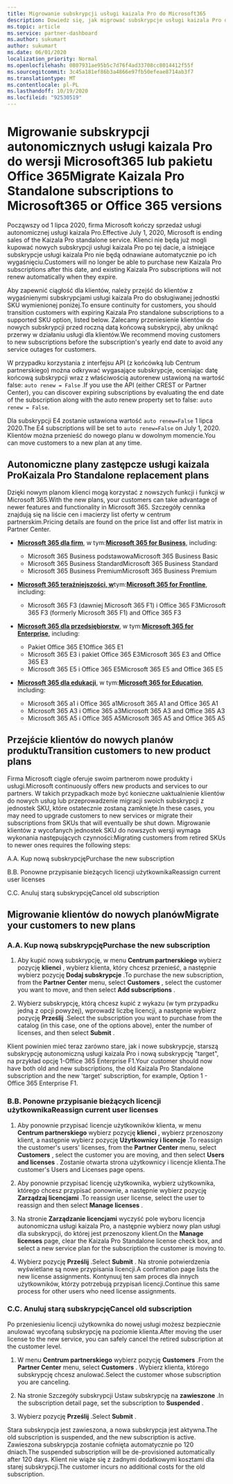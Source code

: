 ```yaml
---
title: Migrowanie subskrypcji usługi kaizala Pro do Microsoft365
description: Dowiedz się, jak migrować subskrypcje usługi kaizala Pro do wersji Microsoft365 lub pakietu Office 365. Przeczytaj ten artykuł, aby uzyskać więcej informacji na temat przechodzenia do klientów.
ms.topic: article
ms.service: partner-dashboard
ms.author: sukumart
author: sukumart
ms.date: 06/01/2020
localization_priority: Normal
ms.openlocfilehash: 0807931ae95b5c7d76f4ad33708cc8014412f55f
ms.sourcegitcommit: 3c45a181ef86b3a4866e97fb50efeae8714ab3f7
ms.translationtype: MT
ms.contentlocale: pl-PL
ms.lasthandoff: 10/19/2020
ms.locfileid: "92530519"
---
```

# <a name="migrate-kaizala-pro-standalone-subscriptions-to-microsoft365-or-office-365-versions"></a><span data-ttu-id="93c92-104">Migrowanie subskrypcji autonomicznych usługi kaizala Pro do wersji Microsoft365 lub pakietu Office 365</span><span class="sxs-lookup"><span data-stu-id="93c92-104">Migrate Kaizala Pro Standalone subscriptions to Microsoft365 or Office 365 versions</span></span>

<span data-ttu-id="93c92-105">Począwszy od 1 lipca 2020, firma Microsoft kończy sprzedaż usługi autonomicznej usługi kaizala Pro.</span><span class="sxs-lookup"><span data-stu-id="93c92-105">Effective July 1, 2020, Microsoft is ending sales of the Kaizala Pro standalone service.</span></span> <span data-ttu-id="93c92-106">Klienci nie będą już mogli kupować nowych subskrypcji usługi kaizala Pro po tej dacie, a istniejące subskrypcje usługi kaizala Pro nie będą odnawiane automatycznie po ich wygaśnięciu.</span><span class="sxs-lookup"><span data-stu-id="93c92-106">Customers will no longer be able to purchase new Kaizala Pro subscriptions after this date, and existing Kaizala Pro subscriptions will not renew automatically when they expire.</span></span>

<span data-ttu-id="93c92-107">Aby zapewnić ciągłość dla klientów, należy przejść do klientów z wygaśnienymi subskrypcjami usługi kaizala Pro do obsługiwanej jednostki SKU wymienionej poniżej.</span><span class="sxs-lookup"><span data-stu-id="93c92-107">To ensure continuity for customers, you should transition customers with expiring Kaizala Pro standalone subscriptions to a supported SKU option, listed below.</span></span> <span data-ttu-id="93c92-108">Zalecamy przeniesienie klientów do nowych subskrypcji przed roczną datą końcową subskrypcji, aby uniknąć przerwy w działaniu usługi dla klientów.</span><span class="sxs-lookup"><span data-stu-id="93c92-108">We recommend moving customers to new subscriptions before the subscription's yearly end date to avoid any service outages for customers.</span></span>

<span data-ttu-id="93c92-109">W przypadku korzystania z interfejsu API (z końcówką lub Centrum partnerskiego) można odkrywać wygasające subskrypcje, oceniając datę końcową subskrypcji wraz z właściwością autorenew ustawioną na wartość false: `auto renew = False` .</span><span class="sxs-lookup"><span data-stu-id="93c92-109">If you use the API (either CREST or Partner Center), you can discover expiring subscriptions by evaluating the end date of the subscription along with the auto renew property set to false: `auto renew = False`.</span></span>

<span data-ttu-id="93c92-110">Dla subskrypcji E4 zostanie ustawiona wartość `auto renew=False` 1 lipca 2020.</span><span class="sxs-lookup"><span data-stu-id="93c92-110">The E4 subscriptions will be set to `auto renew=False` on July 1, 2020.</span></span> <span data-ttu-id="93c92-111">Klientów można przenieść do nowego planu w dowolnym momencie.</span><span class="sxs-lookup"><span data-stu-id="93c92-111">You can move customers to a new plan at any time.</span></span>

## <a name="kaizala-pro-standalone-replacement-plans"></a><span data-ttu-id="93c92-112">Autonomiczne plany zastępcze usługi kaizala Pro</span><span class="sxs-lookup"><span data-stu-id="93c92-112">Kaizala Pro Standalone replacement plans</span></span>

<span data-ttu-id="93c92-113">Dzięki nowym planom klienci mogą korzystać z nowszych funkcji i funkcji w Microsoft 365.</span><span class="sxs-lookup"><span data-stu-id="93c92-113">With the new plans, your customers can take advantage of newer features and functionality in Microsoft 365.</span></span> <span data-ttu-id="93c92-114">Szczegóły cennika znajdują się na liście cen i macierzy list oferty w centrum partnerskim.</span><span class="sxs-lookup"><span data-stu-id="93c92-114">Pricing details are found on the price list and offer list matrix in Partner Center.</span></span>

- <span data-ttu-id="93c92-115">[**Microsoft 365 dla firm**](https://www.microsoft.com/microsoft-365/compare-all-microsoft-365-products?&activetab=tab:primaryr2), w tym:</span><span class="sxs-lookup"><span data-stu-id="93c92-115">[**Microsoft 365 for Business**](https://www.microsoft.com/microsoft-365/compare-all-microsoft-365-products?&activetab=tab:primaryr2), including:</span></span>  
   - <span data-ttu-id="93c92-116">Microsoft 365 Business podstawowa</span><span class="sxs-lookup"><span data-stu-id="93c92-116">Microsoft 365 Business Basic</span></span>
   - <span data-ttu-id="93c92-117">Microsoft 365 Business Standard</span><span class="sxs-lookup"><span data-stu-id="93c92-117">Microsoft 365 Business Standard</span></span>
   - <span data-ttu-id="93c92-118">Microsoft 365 Business Premium</span><span class="sxs-lookup"><span data-stu-id="93c92-118">Microsoft 365 Business Premium</span></span>
    
- <span data-ttu-id="93c92-119">[**Microsoft 365 teraźniejszości, w**](https://www.microsoft.com/microsoft-365/microsoft-365-enterprise-f3?activetab=pivot:overviewtab)tym:</span><span class="sxs-lookup"><span data-stu-id="93c92-119">[**Microsoft 365 for Frontline**](https://www.microsoft.com/microsoft-365/microsoft-365-enterprise-f3?activetab=pivot:overviewtab), including:</span></span>
   - <span data-ttu-id="93c92-120">Microsoft 365 F3 (dawniej Microsoft 365 F1) i Office 365 F3</span><span class="sxs-lookup"><span data-stu-id="93c92-120">Microsoft 365 F3 (formerly Microsoft 365 F1) and Office 365 F3</span></span>
    
- <span data-ttu-id="93c92-121">[**Microsoft 365 dla przedsiębiorstw**](https://www.microsoft.com/microsoft-365/compare-microsoft-365-enterprise-plans), w tym:</span><span class="sxs-lookup"><span data-stu-id="93c92-121">[**Microsoft 365 for Enterprise**](https://www.microsoft.com/microsoft-365/compare-microsoft-365-enterprise-plans), including:</span></span> 
   - <span data-ttu-id="93c92-122">Pakiet Office 365 E1</span><span class="sxs-lookup"><span data-stu-id="93c92-122">Office 365 E1</span></span>
   - <span data-ttu-id="93c92-123">Microsoft 365 E3 i pakiet Office 365 E3</span><span class="sxs-lookup"><span data-stu-id="93c92-123">Microsoft 365 E3 and Office 365 E3</span></span>
   - <span data-ttu-id="93c92-124">Microsoft 365 E5 i Office 365 E5</span><span class="sxs-lookup"><span data-stu-id="93c92-124">Microsoft 365 E5 and Office 365 E5</span></span>

- <span data-ttu-id="93c92-125">[**Microsoft 365 dla edukacji**](https://www.microsoft.com/education/buy-license/microsoft365), w tym:</span><span class="sxs-lookup"><span data-stu-id="93c92-125">[**Microsoft 365 for Education**](https://www.microsoft.com/education/buy-license/microsoft365), including:</span></span> 
    - <span data-ttu-id="93c92-126">Microsoft 365 a1 i Office 365 a1</span><span class="sxs-lookup"><span data-stu-id="93c92-126">Microsoft 365 A1 and Office 365 A1</span></span>
    - <span data-ttu-id="93c92-127">Microsoft 365 A3 i Office 365 a3</span><span class="sxs-lookup"><span data-stu-id="93c92-127">Microsoft 365 A3 and Office 365 A3</span></span>
    - <span data-ttu-id="93c92-128">Microsoft 365 A5 i Office 365 A5</span><span class="sxs-lookup"><span data-stu-id="93c92-128">Microsoft 365 A5 and Office 365 A5</span></span>

## <a name="transition-customers-to-new-product-plans"></a><span data-ttu-id="93c92-129">Przejście klientów do nowych planów produktu</span><span class="sxs-lookup"><span data-stu-id="93c92-129">Transition customers to new product plans</span></span>

<span data-ttu-id="93c92-130">Firma Microsoft ciągle oferuje swoim partnerom nowe produkty i usługi.</span><span class="sxs-lookup"><span data-stu-id="93c92-130">Microsoft continuously offers new products and services to our partners.</span></span> <span data-ttu-id="93c92-131">W takich przypadkach może być konieczne uaktualnienie klientów do nowych usług lub przeprowadzenie migracji swoich subskrypcji z jednostek SKU, które ostatecznie zostaną zamknięte.</span><span class="sxs-lookup"><span data-stu-id="93c92-131">In these cases, you may need to upgrade customers to new services or migrate their subscriptions from SKUs that will eventually be shut down.</span></span> <span data-ttu-id="93c92-132">Migrowanie klientów z wycofanych jednostek SKU do nowszych wersji wymaga wykonania następujących czynności:</span><span class="sxs-lookup"><span data-stu-id="93c92-132">Migrating customers from retired SKUs to newer ones requires the following steps:</span></span>

<span data-ttu-id="93c92-133">A.</span><span class="sxs-lookup"><span data-stu-id="93c92-133">A.</span></span> <span data-ttu-id="93c92-134">Kup nową subskrypcję</span><span class="sxs-lookup"><span data-stu-id="93c92-134">Purchase the new subscription</span></span>

<span data-ttu-id="93c92-135">B.</span><span class="sxs-lookup"><span data-stu-id="93c92-135">B.</span></span> <span data-ttu-id="93c92-136">Ponowne przypisanie bieżących licencji użytkownika</span><span class="sxs-lookup"><span data-stu-id="93c92-136">Reassign current user licenses</span></span>

<span data-ttu-id="93c92-137">C.</span><span class="sxs-lookup"><span data-stu-id="93c92-137">C.</span></span> <span data-ttu-id="93c92-138">Anuluj starą subskrypcję</span><span class="sxs-lookup"><span data-stu-id="93c92-138">Cancel old subscription</span></span>


## <a name="migrate-your-customers-to-new-plans"></a><span data-ttu-id="93c92-139">Migrowanie klientów do nowych planów</span><span class="sxs-lookup"><span data-stu-id="93c92-139">Migrate your customers to new plans</span></span>

### <a name="a-purchase-the-new-subscription"></a><span data-ttu-id="93c92-140">A.</span><span class="sxs-lookup"><span data-stu-id="93c92-140">A.</span></span> <span data-ttu-id="93c92-141">Kup nową subskrypcję</span><span class="sxs-lookup"><span data-stu-id="93c92-141">Purchase the new subscription</span></span>

1. <span data-ttu-id="93c92-142">Aby kupić nową subskrypcję, w menu **Centrum partnerskiego** wybierz pozycję **klienci** , wybierz klienta, który chcesz przenieść, a następnie wybierz pozycję **Dodaj subskrypcje** .</span><span class="sxs-lookup"><span data-stu-id="93c92-142">To purchase the new subscription, from the **Partner Center** menu, select **Customers** , select the customer you want to move, and then select **Add subscriptions** .</span></span>

2. <span data-ttu-id="93c92-143">Wybierz subskrypcję, którą chcesz kupić z wykazu (w tym przypadku jedną z opcji powyżej), wprowadź liczbę licencji, a następnie wybierz pozycję **Prześlij** .</span><span class="sxs-lookup"><span data-stu-id="93c92-143">Select the subscription you want to purchase from the catalog (in this case, one of the options above), enter the number of licenses, and then select **Submit** .</span></span>

<span data-ttu-id="93c92-144">Klient powinien mieć teraz zarówno stare, jak i nowe subskrypcje, starszą subskrypcję autonomiczną usługi kaizala Pro i nową subskrypcję "target", na przykład opcję 1-Office 365 Enterprise F1.</span><span class="sxs-lookup"><span data-stu-id="93c92-144">Your customer should now have both old and new subscriptions, the old Kaizala Pro Standalone subscription and the new 'target' subscription, for example, Option 1 - Office 365 Enterprise F1.</span></span>

### <a name="b-reassign-current-user-licenses"></a><span data-ttu-id="93c92-145">B.</span><span class="sxs-lookup"><span data-stu-id="93c92-145">B.</span></span> <span data-ttu-id="93c92-146">Ponowne przypisanie bieżących licencji użytkownika</span><span class="sxs-lookup"><span data-stu-id="93c92-146">Reassign current user licenses</span></span>

1. <span data-ttu-id="93c92-147">Aby ponownie przypisać licencje użytkowników klienta, w menu **Centrum partnerskiego** wybierz pozycję **klienci** , wybierz przenoszony klient, a następnie wybierz pozycję **Użytkownicy i licencje** .</span><span class="sxs-lookup"><span data-stu-id="93c92-147">To reassign the customer's users' licenses, from the **Partner Center** menu, select **Customers** , select the customer you are moving, and then select **Users and licenses** .</span></span> <span data-ttu-id="93c92-148">Zostanie otwarta strona użytkownicy i licencje klienta.</span><span class="sxs-lookup"><span data-stu-id="93c92-148">The customer's Users and Licenses page opens.</span></span>

2. <span data-ttu-id="93c92-149">Aby ponownie przypisać licencję użytkownika, wybierz użytkownika, którego chcesz przypisać ponownie, a następnie wybierz pozycję **Zarządzaj licencjami** .</span><span class="sxs-lookup"><span data-stu-id="93c92-149">To reassign user license, select the user to reassign and then select **Manage licenses** .</span></span>

3. <span data-ttu-id="93c92-150">Na stronie **Zarządzanie licencjami** wyczyść pole wyboru licencja autonomiczna usługi kaizala Pro, a następnie wybierz nowy plan usługi dla subskrypcji, do której jest przenoszony klient.</span><span class="sxs-lookup"><span data-stu-id="93c92-150">On the **Manage licenses** page, clear the Kaizala Pro Standalone license check box, and select a new service plan for the subscription the customer is moving to.</span></span>

4.  <span data-ttu-id="93c92-151">Wybierz pozycję **Prześlij** .</span><span class="sxs-lookup"><span data-stu-id="93c92-151">Select **Submit** .</span></span> <span data-ttu-id="93c92-152">Na stronie potwierdzenia wyświetlane są nowe przypisania licencji.</span><span class="sxs-lookup"><span data-stu-id="93c92-152">A confirmation page lists the new license assignments.</span></span> <span data-ttu-id="93c92-153">Kontynuuj ten sam proces dla innych użytkowników, którzy potrzebują przypisań licencji.</span><span class="sxs-lookup"><span data-stu-id="93c92-153">Continue this same process for other users who need license assignments.</span></span>

### <a name="c-cancel-old-subscription"></a><span data-ttu-id="93c92-154">C.</span><span class="sxs-lookup"><span data-stu-id="93c92-154">C.</span></span> <span data-ttu-id="93c92-155">Anuluj starą subskrypcję</span><span class="sxs-lookup"><span data-stu-id="93c92-155">Cancel old subscription</span></span>

<span data-ttu-id="93c92-156">Po przeniesieniu licencji użytkownika do nowej usługi możesz bezpiecznie anulować wycofaną subskrypcję na poziomie klienta.</span><span class="sxs-lookup"><span data-stu-id="93c92-156">After moving the user license to the new service, you can safely cancel the retired subscription at the customer level.</span></span>

1.  <span data-ttu-id="93c92-157">W menu **Centrum partnerskiego** wybierz pozycję **Customers** .</span><span class="sxs-lookup"><span data-stu-id="93c92-157">From the **Partner Center** menu, select **Customers** .</span></span> <span data-ttu-id="93c92-158">Wybierz klienta, którego subskrypcję chcesz anulować.</span><span class="sxs-lookup"><span data-stu-id="93c92-158">Select the customer whose subscription you are canceling.</span></span>

2.  <span data-ttu-id="93c92-159">Na stronie Szczegóły subskrypcji Ustaw subskrypcję na **zawieszone** .</span><span class="sxs-lookup"><span data-stu-id="93c92-159">In the subscription detail page, set the subscription to **Suspended** .</span></span>

3.  <span data-ttu-id="93c92-160">Wybierz pozycję **Prześlij** .</span><span class="sxs-lookup"><span data-stu-id="93c92-160">Select **Submit** .</span></span>

<span data-ttu-id="93c92-161">Stara subskrypcja jest zawieszona, a nowa subskrypcja jest aktywna.</span><span class="sxs-lookup"><span data-stu-id="93c92-161">The old subscription is suspended, and the new subscription is active.</span></span> <span data-ttu-id="93c92-162">Zawieszona subskrypcja zostanie cofnięta automatycznie po 120 dniach.</span><span class="sxs-lookup"><span data-stu-id="93c92-162">The suspended subscription will be de-provisioned automatically after 120 days.</span></span> <span data-ttu-id="93c92-163">Klient nie wiąże się z żadnymi dodatkowymi kosztami dla starej subskrypcji.</span><span class="sxs-lookup"><span data-stu-id="93c92-163">The customer incurs no additional costs for the old subscription.</span></span>
